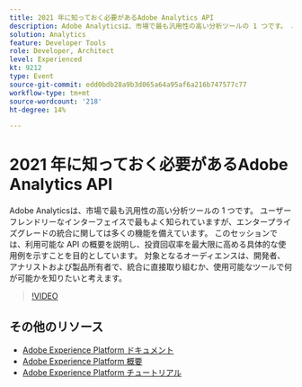```yaml
---
title: 2021 年に知っておく必要があるAdobe Analytics API
description: Adobe Analyticsは、市場で最も汎用性の高い分析ツールの 1 つです。 ユーザーフレンドリーなインターフェイスで最もよく知られていますが、エンタープライズグレードの統合に関しては多くの機能を備えています。 このセッションでは、利用可能な API の概要を説明し、投資回収率を最大限に高める具体的な使用例を示すことを目的としています。 対象となるオーディエンスは、開発者、アナリストおよび製品所有者で、統合に直接取り組むか、使用可能なツールで何が可能かを知りたいと考えます。
solution: Analytics
feature: Developer Tools
role: Developer, Architect
level: Experienced
kt: 9212
type: Event
source-git-commit: edd0bdb28a9b3d065a64a95af6a216b747577c77
workflow-type: tm+mt
source-wordcount: '218'
ht-degree: 14%

---
```


# 2021 年に知っておく必要があるAdobe Analytics API

Adobe Analyticsは、市場で最も汎用性の高い分析ツールの 1 つです。 ユーザーフレンドリーなインターフェイスで最もよく知られていますが、エンタープライズグレードの統合に関しては多くの機能を備えています。 このセッションでは、利用可能な API の概要を説明し、投資回収率を最大限に高める具体的な使用例を示すことを目的としています。 対象となるオーディエンスは、開発者、アナリストおよび製品所有者で、統合に直接取り組むか、使用可能なツールで何が可能かを知りたいと考えます。

>[!VIDEO](https://video.tv.adobe.com/v/337576/?quality=12&learn=on&hidetitle=true)

## その他のリソース

- [Adobe Experience Platform ドキュメント](https://experienceleague.adobe.com/docs/experience-platform.html?lang=ja)
- [Adobe Experience Platform 概要](https://experienceleague.adobe.com/docs/experience-platform/landing/home.html?lang=ja)
- [Adobe Experience Platform チュートリアル](https://experienceleague.adobe.com/docs/platform-learn/tutorials/overview.html?lang=ja)
